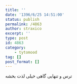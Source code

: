 ```yaml
---
title: ''
date: '1396/6/25 14:51:00'
status: publish
permalink: /4863
author: straxico
excerpt: ''
type: post
id: 4863
category:
    - tytomood
tag: []
post_format: []
---
```

ترس و تنهایی گاهی خیلی لذت بخشه